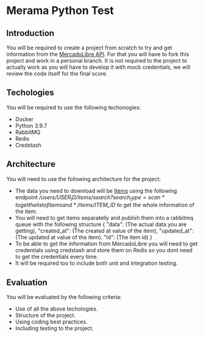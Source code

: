 # Merama Python Test

## Introduction
You will be required to create a project from scratch to try and get information from the [MercadoLibre API](https://developers.mercadolibre.com.mx/en_us/). For that you will have to fork this project and work in a personal branch.
It is not required to the project to actually work as you will have to develop it with mock credentials, we will review the code itself for the final score.

## Techologies
You will be required to use the following techonogies:
* Docker
* Python 3.9.7
* RabbitMQ
* Redis
* Credstash

## Architecture
You will need to use the following architecture for the project:
* The data you need to download will be [Items](https://developers.mercadolibre.com.mx/en_us/items-and-searches) using the following endpoint */users/$USER_ID/items/search?search_type=scan* to get the list of items and */items/$ITEM_ID* to get the whole information of the item.
* You will need to get items separatelly and publish them into a rabbitmq queue with the following structure
  {
    "data": (The actual data you are getting),
    "created_at": (The created at value of the item),
    "updated_at": (The updated at value of the item).
    "id": (The item id)
  }
* To be able to get the information from MercadoLibre you will need to get credentials using credstash and store them on Redis so you dont need to get the credentials every time.
* It will be required too to include both unit and integration testing.

## Evaluation
You will be evaluated by the following criteria:
* Use of all the above techologies.
* Structure of the project.
* Using coding best practices.
* Including testing to the project.
